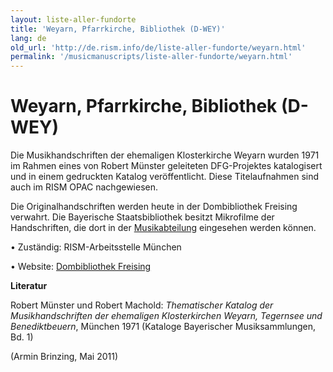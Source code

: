```yaml
---
layout: liste-aller-fundorte
title: 'Weyarn, Pfarrkirche, Bibliothek (D-WEY)'
lang: de
old_url: 'http://de.rism.info/de/liste-aller-fundorte/weyarn.html'
permalink: '/musicmanuscripts/liste-aller-fundorte/weyarn.html'
---
```



# Weyarn, Pfarrkirche, Bibliothek (D-WEY)

Die Musikhandschriften der ehemaligen Klosterkirche Weyarn wurden 1971 im Rahmen eines von Robert Münster geleiteten DFG-Projektes katalogisert und in einem gedruckten Katalog veröffentlicht. Diese Titelaufnahmen sind auch im RISM OPAC nachgewiesen.

Die Originalhandschriften werden heute in der Dombibliothek Freising verwahrt. Die Bayerische Staatsbibliothek besitzt Mikrofilme der Handschriften, die dort in der [Musikabteilung](https://www.bsb-muenchen.de/sammlungen/musik/ "Öffnet externen Link in neuem Fenster") eingesehen werden können.

• Zuständig: RISM-Arbeitsstelle München

• Website: [Dombibliothek Freising](http://www.erzbistum-muenchen.de/Dioezesanbibliothek "Opens external link in new window")

**Literatur**

Robert Münster und Robert Machold: _Thematischer Katalog der Musikhandschriften der ehemaligen Klosterkirchen Weyarn, Tegernsee und Benediktbeuern_, München 1971 (Kataloge Bayerischer Musiksammlungen, Bd. 1)

(Armin Brinzing, Mai 2011)

